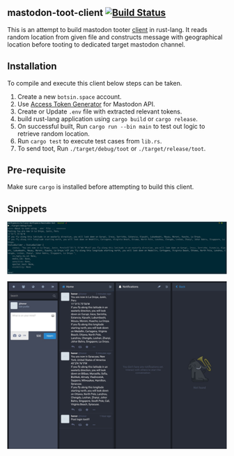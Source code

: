 mastodon-toot-client [![Build Status](https://travis-ci.org/SaumilP/mastodon-toot-client.svg)](https://travis-ci.org/SaumilP/mastodon-toot-client)
---
This is an attempt to build mastodon tooter [client](https://botsin.space/@honor) in rust-lang. It reads random location from given file and constructs message with geographical location before tooting to dedicated target mastodon channel.

Installation
---
To compile and execute this client below steps can be taken.

1. Create a new `botsin.space` account.
2. Use [Access Token Generator](https://takahashim.github.io/mastodon-access-token/) for Mastodon API.
3. Create or Update `.env` file with extracted relevant tokens.
4. build rust-lang application using `cargo build` or `cargo release`.
5. On successful built, Run `cargo run --bin main` to test out logic to retrieve random location.
6. Run `cargo test` to execute test cases from `lib.rs`.
7. To send toot, Run `./target/debug/toot` or `./target/release/toot`.

Pre-requisite
---
Make sure `cargo` is installed before attempting to build this client.


Snippets
---
![Alt text](snapshots/mastodon_bot_shell_01.jpeg?raw=true "Result on shell")

![Alt text](snapshots/mastodon_bot_site_01.jpeg?raw=true "Result on Mastodon")
